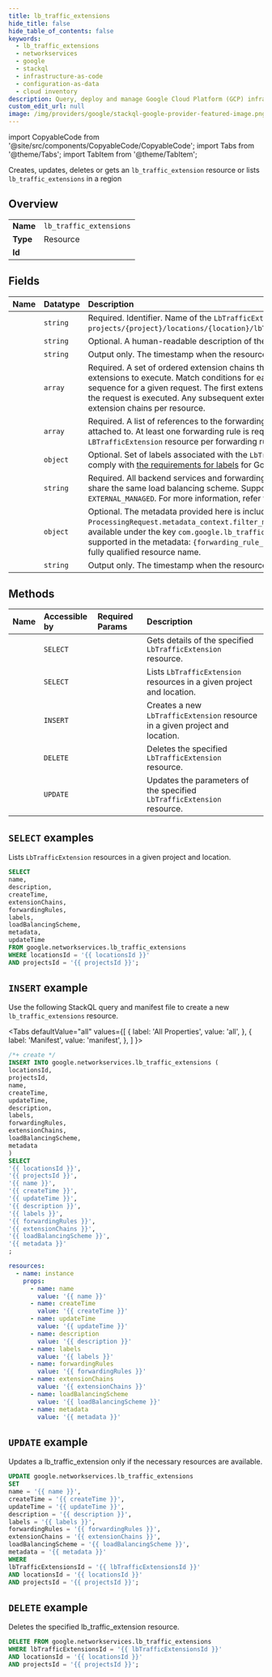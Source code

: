 ```yaml
---
title: lb_traffic_extensions
hide_title: false
hide_table_of_contents: false
keywords:
  - lb_traffic_extensions
  - networkservices
  - google
  - stackql
  - infrastructure-as-code
  - configuration-as-data
  - cloud inventory
description: Query, deploy and manage Google Cloud Platform (GCP) infrastructure and resources using SQL
custom_edit_url: null
image: /img/providers/google/stackql-google-provider-featured-image.png
---
```


import CopyableCode from '@site/src/components/CopyableCode/CopyableCode';
import Tabs from '@theme/Tabs';
import TabItem from '@theme/TabItem';

Creates, updates, deletes or gets an <code>lb_traffic_extension</code> resource or lists <code>lb_traffic_extensions</code> in a region

## Overview
<table><tbody>
<tr><td><b>Name</b></td><td><code>lb_traffic_extensions</code></td></tr>
<tr><td><b>Type</b></td><td>Resource</td></tr>
<tr><td><b>Id</b></td><td><CopyableCode code="google.networkservices.lb_traffic_extensions" /></td></tr>
</tbody></table>

## Fields
| Name | Datatype | Description |
|:-----|:---------|:------------|
| <CopyableCode code="name" /> | `string` | Required. Identifier. Name of the `LbTrafficExtension` resource in the following format: `projects/{project}/locations/{location}/lbTrafficExtensions/{lb_traffic_extension}`. |
| <CopyableCode code="description" /> | `string` | Optional. A human-readable description of the resource. |
| <CopyableCode code="createTime" /> | `string` | Output only. The timestamp when the resource was created. |
| <CopyableCode code="extensionChains" /> | `array` | Required. A set of ordered extension chains that contain the match conditions and extensions to execute. Match conditions for each extension chain are evaluated in sequence for a given request. The first extension chain that has a condition that matches the request is executed. Any subsequent extension chains do not execute. Limited to 5 extension chains per resource. |
| <CopyableCode code="forwardingRules" /> | `array` | Required. A list of references to the forwarding rules to which this service extension is attached to. At least one forwarding rule is required. There can be only one `LBTrafficExtension` resource per forwarding rule. |
| <CopyableCode code="labels" /> | `object` | Optional. Set of labels associated with the `LbTrafficExtension` resource. The format must comply with [the requirements for labels](https://cloud.google.com/compute/docs/labeling-resources#requirements) for Google Cloud resources. |
| <CopyableCode code="loadBalancingScheme" /> | `string` | Required. All backend services and forwarding rules referenced by this extension must share the same load balancing scheme. Supported values: `INTERNAL_MANAGED`, `EXTERNAL_MANAGED`. For more information, refer to [Choosing a load balancer](https://cloud.google.com/load-balancing/docs/backend-service). |
| <CopyableCode code="metadata" /> | `object` | Optional. The metadata provided here is included in the `ProcessingRequest.metadata_context.filter_metadata` map field. The metadata is available under the key `com.google.lb_traffic_extension.`. The following variables are supported in the metadata: `{forwarding_rule_id}` - substituted with the forwarding rule's fully qualified resource name. |
| <CopyableCode code="updateTime" /> | `string` | Output only. The timestamp when the resource was updated. |

## Methods
| Name | Accessible by | Required Params | Description |
|:-----|:--------------|:----------------|:------------|
| <CopyableCode code="get" /> | `SELECT` | <CopyableCode code="lbTrafficExtensionsId, locationsId, projectsId" /> | Gets details of the specified `LbTrafficExtension` resource. |
| <CopyableCode code="list" /> | `SELECT` | <CopyableCode code="locationsId, projectsId" /> | Lists `LbTrafficExtension` resources in a given project and location. |
| <CopyableCode code="create" /> | `INSERT` | <CopyableCode code="locationsId, projectsId" /> | Creates a new `LbTrafficExtension` resource in a given project and location. |
| <CopyableCode code="delete" /> | `DELETE` | <CopyableCode code="lbTrafficExtensionsId, locationsId, projectsId" /> | Deletes the specified `LbTrafficExtension` resource. |
| <CopyableCode code="patch" /> | `UPDATE` | <CopyableCode code="lbTrafficExtensionsId, locationsId, projectsId" /> | Updates the parameters of the specified `LbTrafficExtension` resource. |

## `SELECT` examples

Lists `LbTrafficExtension` resources in a given project and location.

```sql
SELECT
name,
description,
createTime,
extensionChains,
forwardingRules,
labels,
loadBalancingScheme,
metadata,
updateTime
FROM google.networkservices.lb_traffic_extensions
WHERE locationsId = '{{ locationsId }}'
AND projectsId = '{{ projectsId }}'; 
```

## `INSERT` example

Use the following StackQL query and manifest file to create a new <code>lb_traffic_extensions</code> resource.

<Tabs
    defaultValue="all"
    values={[
        { label: 'All Properties', value: 'all', },
        { label: 'Manifest', value: 'manifest', },
    ]
}>
<TabItem value="all">

```sql
/*+ create */
INSERT INTO google.networkservices.lb_traffic_extensions (
locationsId,
projectsId,
name,
createTime,
updateTime,
description,
labels,
forwardingRules,
extensionChains,
loadBalancingScheme,
metadata
)
SELECT 
'{{ locationsId }}',
'{{ projectsId }}',
'{{ name }}',
'{{ createTime }}',
'{{ updateTime }}',
'{{ description }}',
'{{ labels }}',
'{{ forwardingRules }}',
'{{ extensionChains }}',
'{{ loadBalancingScheme }}',
'{{ metadata }}'
;
```
</TabItem>
<TabItem value="manifest">

```yaml
resources:
  - name: instance
    props:
      - name: name
        value: '{{ name }}'
      - name: createTime
        value: '{{ createTime }}'
      - name: updateTime
        value: '{{ updateTime }}'
      - name: description
        value: '{{ description }}'
      - name: labels
        value: '{{ labels }}'
      - name: forwardingRules
        value: '{{ forwardingRules }}'
      - name: extensionChains
        value: '{{ extensionChains }}'
      - name: loadBalancingScheme
        value: '{{ loadBalancingScheme }}'
      - name: metadata
        value: '{{ metadata }}'

```
</TabItem>
</Tabs>

## `UPDATE` example

Updates a lb_traffic_extension only if the necessary resources are available.

```sql
UPDATE google.networkservices.lb_traffic_extensions
SET 
name = '{{ name }}',
createTime = '{{ createTime }}',
updateTime = '{{ updateTime }}',
description = '{{ description }}',
labels = '{{ labels }}',
forwardingRules = '{{ forwardingRules }}',
extensionChains = '{{ extensionChains }}',
loadBalancingScheme = '{{ loadBalancingScheme }}',
metadata = '{{ metadata }}'
WHERE 
lbTrafficExtensionsId = '{{ lbTrafficExtensionsId }}'
AND locationsId = '{{ locationsId }}'
AND projectsId = '{{ projectsId }}';
```

## `DELETE` example

Deletes the specified lb_traffic_extension resource.

```sql
DELETE FROM google.networkservices.lb_traffic_extensions
WHERE lbTrafficExtensionsId = '{{ lbTrafficExtensionsId }}'
AND locationsId = '{{ locationsId }}'
AND projectsId = '{{ projectsId }}';
```
